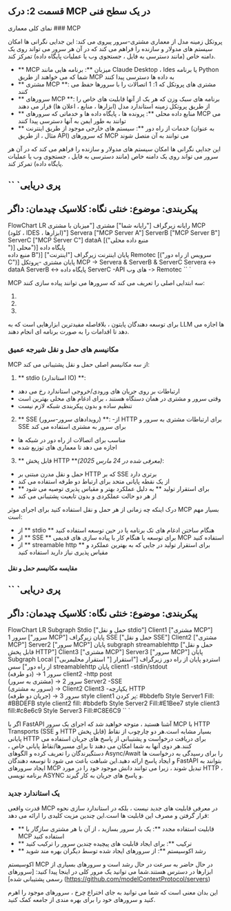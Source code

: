 ## قسمت 2: درک MCP در یک سطح فنی

نمای کلی معماری ### MCP

پروتکل زمینه مدل از معماری مشتری-سرور پیروی می کند:
این جدایی نگرانی ها امکان سیستم های مدولار و سازنده را فراهم می کند که در آن هر سرور می تواند روی یک دامنه خاص (مانند دسترسی به فایل ، جستجوی وب یا عملیات پایگاه داده) تمرکز کند.

- ** MCP میزبان **: برنامه هایی مانند Claude Desktop ، Ides یا برنامه Python شما که می خواهند از طریق MCP به داده ها دسترسی پیدا کنند
- ** مشتری MCP **: مشتری های پروتکل که 1: 1 اتصالات را با سرورها حفظ می کنند
- ** سرورهای MCP **: برنامه های سبک وزن که هر یک از آنها قابلیت های خاص را از طریق پروتکل زمینه استاندارد مدل (ابزارها ، منابع ، اعلان ها) قرار می دهند
- ** منابع داده محلی **: پرونده ها ، پایگاه داده ها و خدماتی که سرورهای MCP می توانند به طور ایمن به آنها دسترسی پیدا کنند
- ** خدمات از راه دور **: سیستم های خارجی موجود از طریق اینترنت (به عنوان مثال ، از طریق API) که سرورهای MCP می توانند به آن متصل شوند

این جدایی نگرانی ها امکان سیستم های مدولار و سازنده را فراهم می کند که در آن هر سرور می تواند روی یک دامنه خاص (مانند دسترسی به فایل ، جستجوی وب یا عملیات پایگاه داده) تمرکز کند.

`` `پری دریایی
---
پیکربندی:
موضوع: خنثی
نگاه: کلاسیک
چیدمان: داگر
---
FlowChart LR
رایانه زیرگراف ["رایانه شما"]
مشتری ["میزبان با مشتری MCP <br> (کلود ، IDES ، ابزارها)"]
Servera ["MCP Server A"]
ServerB ["MCP Server B"]
ServerC ["MCP Server C"]
dataA [("منبع داده محلی <br>")]
پایگاه داده [("محلی <br> منبع داده B")]
پایان
اینترنت زیرگراف ["اینترنت"]
Remotec [("سرویس از راه دور <br> C")]
پایان
مشتری -پروتکل MCP -> Servera & ServerB & ServerC
Servera <-> dataA
ServerB <-> پایگاه داده
ServerC -API های وب -> Remotec
`` `

MCP سه ابتدایی اصلی را تعریف می کند که سرورها می توانند پیاده سازی کنند:

1.
2.
3.

برای توسعه دهندگان پایتون ، بلافاصله مفیدترین ابزارهایی است که به LLM ها اجازه می دهد تا اقدامات را به صورت برنامه ای انجام دهند.

### مکانیسم های حمل و نقل شیرجه عمیق

MCP از سه مکانیسم اصلی حمل و نقل پشتیبانی می کند:

1. ** stdio (استاندارد IO) **:
- ارتباطات بر روی جریان های ورودی/خروجی استاندارد رخ می دهد
- وقتی سرور و مشتری در همان دستگاه هستند ، برای ادغام های محلی بهترین است
- تنظیم ساده و بدون پیکربندی شبکه لازم نیست

2. ** SSE (رویدادهای سرور-سرور) **:
-از HTTP برای ارتباطات مشتری به سرور و SSE برای سرور به مشتری استفاده می کند
- مناسب برای اتصالات از راه دور در شبکه ها
- اجازه می دهد تا معماری های توزیع شده

3. ** قابل پخش HTTP ***(معرفی شده در 24 مارس 2025)*:
- حمل و نقل مدرن مبتنی بر HTTP که بر SSE برتری دارد
- از یک نقطه پایانی متحد برای ارتباط دو طرفه استفاده می کند
- ** برای استقرار تولید ** به دلیل عملکرد بهتر و مقیاس پذیری توصیه می شود
- از هر دو حالت عملکردی و بدون تابعیت پشتیبانی می کند

درک اینکه چه زمانی از هر حمل و نقل استفاده کنید برای اجرای موثر MCP بسیار مهم است:

- از ** stdio ** هنگام ساختن ادغام های تک برنامه یا در حین توسعه استفاده کنید
- از ** SSE ** برای توسعه یا هنگام کار با پیاده سازی های قدیمی MCP استفاده کنید
- از ** streamable http ** برای استقرار تولید در جایی که به بهترین عملکرد و مقیاس پذیری نیاز دارید استفاده کنید

#### مقایسه مکانیسم حمل و نقل

`` `پری دریایی
---
پیکربندی:
موضوع: خنثی
نگاه: کلاسیک
چیدمان: داگر
---
FlowChart LR
Subgraph Stdio ["حمل و نقل stdio"]
Client1 ["مشتری MCP"]
سرور 1 ["سرور MCP"]
پایان
زیرگراف SSE ["حمل و نقل SSE"]
Client2 ["مشتری MCP"]
Server2 ["سرور MCP"]
پایان
subgraph streamablehttp ["حمل و نقل قابل پخش HTTP"]
Client3 ["مشتری MCP"]
Server3 ["سرور MCP"]
پایان
Subgraph Local ["استقرار محلیمربی "]
استردو
پایان
از راه دور زیرگراف ["استقرار از راه دور"]
سس
streamablehttp
پایان
client1 -stdin/stdout <br> (دو طرفه) -> سرور 1
client2 -http post <br> (مشتری به سرور) -> سرور 2
Server2 -SSE <br> (سرور به مشتری) -> Client2
Client3 -یکپارچه HTTP <br> (جریان دو طرفه) -> سرور 3
style client1 پر کردن: #bbdefb
Style Server1 Fill: #BBDEFB
style client2 fill: #bbdefb
Style Server2 Fill:#E1Bee7
style client3 fill:#c8e6c9
Style Server3 Fill:#C8E6C9
`` `

اگر با FastAPI آشنا هستید ، متوجه خواهید شد که اجرای یک سرور MCP با HTTP Transports (SSE و HTTP قابل پخش) بسیار مشابه است.هر دو چارچوب از نقاط پایانی HTTP برای دریافت درخواست و پشتیبانی از پاسخ های جریان استفاده می کنند.هر دوی آنها به شما امکان می دهند تا برای مسیرها/نقاط پایانی خاص ، دستگیرندگان را تعریف کرده و الگوهای Async/Await را برای رسیدگی به درخواست ها و ایجاد پاسخ ارائه دهید.این شباهت باعث می شود تا توسعه دهندگان FastAPI بتوانند به ایجاد سرورهای MCP تبدیل شوند ، زیرا می توانند دانش موجود خود را در مورد HTTP ، برنامه نویسی ASYNC و پاسخ های جریان به کار گیرند.

### یک استاندارد جدید

قدرت واقعی MCP در معرفی قابلیت های جدید نیست ، بلکه در استاندارد سازی نحوه قرار گرفتن و مصرف این قابلیت ها است.این چندین مزیت کلیدی را ارائه می دهد:

- ** قابلیت استفاده مجدد **: یک بار سرور بسازید ، از آن با هر مشتری سازگار با MCP استفاده کنید
- ** ترکیب **: برای ایجاد قابلیت های پیچیده چندین سرور را ترکیب کنید
- ** رشد اکوسیستم **: از سرورهای ایجاد شده توسط دیگران بهره مند شوید

اکوسیستم MCP در حال حاضر به سرعت در حال رشد است و سرورهای بسیاری از ابزارها در دسترس هستند.شما می توانید یک مرور کلی در اینجا پیدا کنید: [سرورهای رسمی پشتیبانی شده] (https://github.com/modelContextProtocol/servers)

این بدان معنی است که شما می توانید به جای اختراع چرخ ، سرورهای موجود را اهرم کنید و سرورهای خود را برای بهره مندی از جامعه کمک کنید.